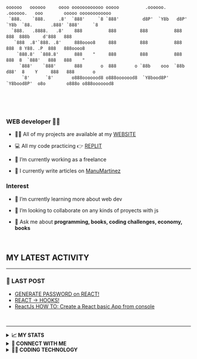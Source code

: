 
```

oooooo   oooooo     oooo oooooooooooo ooooo          .oooooo.     .oooooo.   ooo        ooooo oooooooooooo 
 `888.    `888.     .8'  `888'     `8 `888'         d8P'  `Y8b   d8P'  `Y8b  `88.       .888' `888'     `8 
  `888.   .8888.   .8'    888          888         888          888      888  888b     d'888   888         
   `888  .8'`888. .8'     888oooo8     888         888          888      888  8 Y88. .P  888   888oooo8    
    `888.8'  `888.8'      888    "     888         888          888      888  8  `888'   888   888    "    
     `888'    `888'       888       o  888       o `88b    ooo  `88b    d88'  8    Y     888   888       o 
      `8'      `8'       o888ooooood8 o888ooooood8  `Y8bood8P'   `Y8bood8P'  o8o        o888o o888ooooood8 
                                                                                                           
                                                                                                           

```

















<br/>

### WEB developer  🧑‍💻 
- 👨‍💻 All of my projects are available at my [WEBSITE][website]

- 💻 All my code practicing 👉 [REPLIT][replitwebsite]

- 🔭 I’m currently working as a freelance

- 📝 I currently write articles on [ManuMartinez](https://hashnode.com/@whitehatdevv)

### Interest
- 🧠 I’m currently learning more about web dev

- 👯 I’m looking to collaborate on any kinds of proyects with js 

- 💬 Ask me about **programming, books, coding challenges, economy, books**


<br/>

## MY LATEST ACTIVITY

--- 
### 📰 LAST POST 
<!-- BLOG-POST-LIST:START -->
- [GENERATE PASSWORD on REACT!](https://dev.to/bigbitdev/generate-password-on-react-48gp)
- [REACT -&gt; HOOKS!](https://dev.to/bigbitdev/react-hooks-35ll)
- [ReactJs HOW TO: Create a React basic App from console](https://dev.to/bigbitdev/reactjs-how-to-create-a-react-basic-app-from-console-1bk0)
<!-- BLOG-POST-LIST:END -->
<br/>






--- 


<details>
  <summary><b> 📈 MY STATS </b></summary>
  <br/>
    <p><img align="left" src="https://github-readme-stats.vercel.app/api/top-langs?username=bigbitdev&show_icons=true&locale=en&layout=compact" alt="bigbitdev" /></p><br/>
    <p>&nbsp;<img align="center" src="https://github-readme-stats.vercel.app/api?username=bigbitdev&show_icons=true&locale=en" alt="bigbitdev" /></p><br/>
    <p align="left"> <a href="https://github.com/ryo-ma/github-profile-trophy"><img src="https://github-profile-trophy.vercel.app/?username=bigbitdev" alt="bigbitdev" /></a> </p>
</details>

<details>
  <summary><b>🔗 CONNECT WITH ME</b></summary>
  <br/>
    <p align="left">
    <a href="https://dev.to/https://dev.to/bigbitdev" target="blank"><img align="center" src="https://raw.githubusercontent.com/rahuldkjain/github-profile-readme-generator/master/src/images/icons/Social/devto.svg" alt="https://dev.to/bigbitdev" height="30" width="40" /></a>
    <a href="https://twitter.com/bigbitdev" target="blank"><img align="center" src="https://raw.githubusercontent.com/rahuldkjain/github-profile-readme-generator/master/src/images/icons/Social/twitter.svg" alt="bigbitdev" height="30" width="40" /></a>
    <a href="https://linkedin.com/in/https://www.linkedin.com/in/isacc-danger-hernandez-consuegra-a2086b163/" target="blank"><img align="center" src="https://raw.githubusercontent.com/rahuldkjain/github-profile-readme-generator/master/src/images/icons/Social/linked-in-alt.svg" alt="https://www.linkedin.com/in/isacc-danger-hernandez-consuegra-a2086b163/" height="30" width="40" /></a>
    <a href="https://www.codechef.com/users/bigbitdev" target="blank"><img align="center" src="https://cdn.jsdelivr.net/npm/simple-icons@3.1.0/icons/codechef.svg" alt="bigbitdev" height="30" width="40" /></a>
    </p>
</details>

<details>
  <summary><b> 👨‍💻 CODING TECHNOLOGY </b></summary>
  <br/>
    <p align="left"> 
    - SCRIPT <br/>
    <a href="https://developer.mozilla.org/en-US/docs/Web/JavaScript" target="_blank" rel="noreferrer"> <img src="https://raw.githubusercontent.com/devicons/devicon/master/icons/javascript/javascript-original.svg" alt="javascript" width="40" height="40"/> </a>  <br/>
    - FRONT END <br/>
    <a href="https://getbootstrap.com" target="_blank" rel="noreferrer"> <img src="https://raw.githubusercontent.com/devicons/devicon/master/icons/bootstrap/bootstrap-plain-wordmark.svg" alt="bootstrap" width="40" height="40"/> </a> <a href="https://www.w3schools.com/css/" target="_blank" rel="noreferrer"> <img src="https://raw.githubusercontent.com/devicons/devicon/master/icons/css3/css3-original-wordmark.svg" alt="css3" width="40" height="40"/> </a> <a href="https://www.w3.org/html/" target="_blank" rel="noreferrer"> <img src="https://raw.githubusercontent.com/devicons/devicon/master/icons/html5/html5-original-wordmark.svg" alt="html5" width="40" height="40"/> </a> <a href="https://materializecss.com/" target="_blank" rel="noreferrer"> <img src="https://raw.githubusercontent.com/prplx/svg-logos/5585531d45d294869c4eaab4d7cf2e9c167710a9/svg/materialize.svg" alt="materialize" width="40" height="40"/> </a> <a href="https://reactjs.org/" target="_blank" rel="noreferrer"> <img src="https://raw.githubusercontent.com/devicons/devicon/master/icons/react/react-original-wordmark.svg" alt="react" width="40" height="40"/> </a> <a href="https://redux.js.org" target="_blank" rel="noreferrer"> <img src="https://raw.githubusercontent.com/devicons/devicon/master/icons/redux/redux-original.svg" alt="redux" width="40" height="40"/> </a> <a href="https://sass-lang.com" target="_blank" rel="noreferrer"> <img src="https://raw.githubusercontent.com/devicons/devicon/master/icons/sass/sass-original.svg" alt="sass" width="40" height="40"/> </a> <br/>
    - BACK END<br/>
    <a href="https://nodejs.org" target="_blank" rel="noreferrer"> <img src="https://raw.githubusercontent.com/devicons/devicon/master/icons/nodejs/nodejs-original-wordmark.svg" alt="nodejs" width="40" height="40"/> </a><br/>
    - DATABASE<br/>
    <a href="https://www.mongodb.com/" target="_blank" rel="noreferrer"> <img src="https://raw.githubusercontent.com/devicons/devicon/master/icons/mongodb/mongodb-original-wordmark.svg" alt="mongodb" width="40" height="40"/> </a> <a href="https://www.mysql.com/" target="_blank" rel="noreferrer"> <img src="https://raw.githubusercontent.com/devicons/devicon/master/icons/mysql/mysql-original-wordmark.svg" alt="mysql" width="40" height="40"/> </a><br/>
    - SOFTWARE<br/>
    <a href="https://www.figma.com/" target="_blank" rel="noreferrer"> <img src="https://www.vectorlogo.zone/logos/figma/figma-icon.svg" alt="figma" width="40" height="40"/> </a> <a href="https://postman.com" target="_blank" rel="noreferrer"> <img src="https://www.vectorlogo.zone/logos/getpostman/getpostman-icon.svg" alt="postman" width="40" height="40"/> </a><br/>
    -STATIC SITE GENERATOR<br/>
    <a href="https://nextjs.org/" target="_blank" rel="noreferrer"> <img src="https://cdn.worldvectorlogo.com/logos/nextjs-2.svg" alt="nextjs" width="40" height="40"/> </a> <br/>
    - OTHER TECH <br/>
    <a href="https://www.linux.org/" target="_blank" rel="noreferrer"> <img src="https://raw.githubusercontent.com/devicons/devicon/master/icons/linux/linux-original.svg" alt="linux" width="40" height="40"/> </a>
    <a href="https://git-scm.com/" target="_blank" rel="noreferrer"> <img src="https://www.vectorlogo.zone/logos/git-scm/git-scm-icon.svg" alt="git" width="40" height="40"/> </a> 
    </p>
</details>



<!-- Links zone -->
[website]: https://nft-card-bigbitdev97.netlify.app/
[replitwebsite]: https://replit.com/@BigBitDev/
